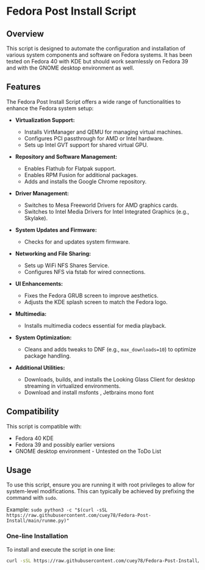 # Fedora Post Install Script

## Overview
This script is designed to automate the configuration and installation of various system components and software on Fedora systems. It has been tested on Fedora 40 with KDE but should work seamlessly on Fedora 39 and with the GNOME desktop environment as well.

## Features
The Fedora Post Install Script offers a wide range of functionalities to enhance the Fedora system setup:

- **Virtualization Support:**
  - Installs VirtManager and QEMU for managing virtual machines.
  - Configures PCI passthrough for AMD or Intel hardware.
  - Sets up Intel GVT support for shared virtual GPU.

- **Repository and Software Management:**
  - Enables Flathub for Flatpak support.
  - Enables RPM Fusion for additional packages.
  - Adds and installs the Google Chrome repository.

- **Driver Management:**
  - Switches to Mesa Freeworld Drivers for AMD graphics cards.
  - Switches to Intel Media Drivers for Intel Integrated Graphics (e.g., Skylake).

- **System Updates and Firmware:**
  - Checks for and updates system firmware.

- **Networking and File Sharing:**
  - Sets up WiFi NFS Shares Service.
  - Configures NFS via fstab for wired connections.

- **UI Enhancements:**
  - Fixes the Fedora GRUB screen to improve aesthetics.
  - Adjusts the KDE splash screen to match the Fedora logo.

- **Multimedia:**
  - Installs multimedia codecs essential for media playback.

- **System Optimization:**
  - Cleans and adds tweaks to DNF (e.g., `max_downloads=10`) to optimize package handling.

- **Additional Utilities:**
  - Downloads, builds, and installs the Looking Glass Client for desktop streaming in virtualized environments.
  - Download and install msfonts , Jetbrains mono font 
## Compatibility
This script is compatible with:
- Fedora 40 KDE
- Fedora 39 and possibly earlier versions
- GNOME desktop environment - Untested on the ToDo List

## Usage

To use this script, ensure you are running it with root privileges to allow for system-level modifications. This can typically be achieved by prefixing the command with `sudo`.

Example: `sudo python3 -c "$(curl -sSL https://raw.githubusercontent.com/cuey78/Fedora-Post-Install/main/runme.py)"`

### One-line Installation

To install and execute the script in one line:

```bash
curl -sSL https://raw.githubusercontent.com/cuey78/Fedora-Post-Install/main/runme.py | sudo python3 -






